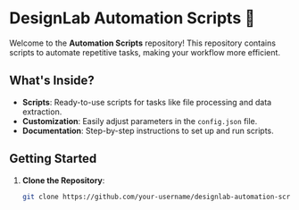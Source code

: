 # DesignLab Automation Scripts 🤖

Welcome to the **Automation Scripts** repository! This repository contains scripts to automate repetitive tasks, making your workflow more efficient.

## What's Inside?
- **Scripts**: Ready-to-use scripts for tasks like file processing and data extraction.
- **Customization**: Easily adjust parameters in the `config.json` file.
- **Documentation**: Step-by-step instructions to set up and run scripts.

## Getting Started
1. **Clone the Repository**:
   ```bash
   git clone https://github.com/your-username/designlab-automation-scripts.git
